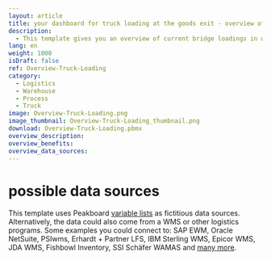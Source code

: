 ```yaml
---
layout: article
title: your dashboard for truck loading at the goods exit - overview of a truck bridge loading
description: 
  - This template gives you an overview of current bridge loadings in warehouse logistics. This way the forklift drivers know at any time how many goods have already been loaded, how many are still outstanding and within which time the task must be completed. Additional information on the orders, such as possible hazard classes, weight classes, freight company, etc. can also be displayed automatically. Corresponding data can be obtained from SAP, for example. Download the template now and optimize your loading process.
lang: en
weight: 1000
isDraft: false
ref: Overview-Truck-Loading
category:
  - Logistics
  - Warehouse
  - Process
  - Truck
image: Overview-Truck-Loading.png
image_thumbnail: Overview-Truck-Loading_thumbnail.png
download: Overview-Truck-Loading.pbmx
overview_description:
overview_benefits:
overview_data_sources:
---
```

# possible data sources
This template uses Peakboard [variable lists](https://help.peakboard.com/scripting/en-variables.html) as fictitious data sources. Alternatively, the data could also come from a WMS or other logistics programs. Some examples you could connect to: SAP EWM, Oracle NetSuite, PSIwms, Erhardt + Partner LFS, IBM Sterling WMS, Epicor WMS, JDA WMS, Fishbowl Inventory, SSI Schäfer WAMAS and [many more](https://peakboard.com/en/interfaces/).